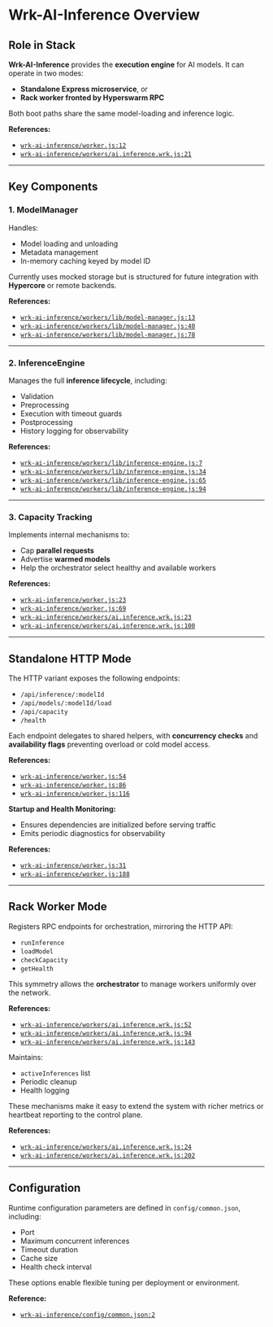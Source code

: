 # Wrk-AI-Inference Overview

## Role in Stack

**Wrk-AI-Inference** provides the **execution engine** for AI models.
It can operate in two modes:

* **Standalone Express microservice**, or
* **Rack worker fronted by Hyperswarm RPC**

Both boot paths share the same model-loading and inference logic.

**References:**

* [`wrk-ai-inference/worker.js:12`](worker.js#L12)
* [`wrk-ai-inference/workers/ai.inference.wrk.js:21`](workers/ai.inference.wrk.js#L21)

---

## Key Components

### 1. ModelManager

Handles:

* Model loading and unloading
* Metadata management
* In-memory caching keyed by model ID

Currently uses mocked storage but is structured for future integration with **Hypercore** or remote backends.

**References:**

* [`wrk-ai-inference/workers/lib/model-manager.js:13`](workers/lib/model-manager.js#L13)
* [`wrk-ai-inference/workers/lib/model-manager.js:40`](workers/lib/model-manager.js#L40)
* [`wrk-ai-inference/workers/lib/model-manager.js:78`](workers/lib/model-manager.js#L78)

---

### 2. InferenceEngine

Manages the full **inference lifecycle**, including:

* Validation
* Preprocessing
* Execution with timeout guards
* Postprocessing
* History logging for observability

**References:**

* [`wrk-ai-inference/workers/lib/inference-engine.js:7`](workers/lib/inference-engine.js#L7)
* [`wrk-ai-inference/workers/lib/inference-engine.js:34`](workers/lib/inference-engine.js#L34)
* [`wrk-ai-inference/workers/lib/inference-engine.js:65`](workers/lib/inference-engine.js#L65)
* [`wrk-ai-inference/workers/lib/inference-engine.js:94`](workers/lib/inference-engine.js#L94)

---

### 3. Capacity Tracking

Implements internal mechanisms to:

* Cap **parallel requests**
* Advertise **warmed models**
* Help the orchestrator select healthy and available workers

**References:**

* [`wrk-ai-inference/worker.js:23`](worker.js#L23)
* [`wrk-ai-inference/worker.js:69`](worker.js#L69)
* [`wrk-ai-inference/workers/ai.inference.wrk.js:23`](workers/ai.inference.wrk.js#L23)
* [`wrk-ai-inference/workers/ai.inference.wrk.js:100`](workers/ai.inference.wrk.js#L100)

---

## Standalone HTTP Mode

The HTTP variant exposes the following endpoints:

* `/api/inference/:modelId`
* `/api/models/:modelId/load`
* `/api/capacity`
* `/health`

Each endpoint delegates to shared helpers, with **concurrency checks** and **availability flags** preventing overload or cold model access.

**References:**

* [`wrk-ai-inference/worker.js:54`](worker.js#L54)
* [`wrk-ai-inference/worker.js:86`](worker.js#L86)
* [`wrk-ai-inference/worker.js:116`](worker.js#L116)

**Startup and Health Monitoring:**

* Ensures dependencies are initialized before serving traffic
* Emits periodic diagnostics for observability

**References:**

* [`wrk-ai-inference/worker.js:31`](worker.js#L31)
* [`wrk-ai-inference/worker.js:188`](worker.js#L188)

---

## Rack Worker Mode

Registers RPC endpoints for orchestration, mirroring the HTTP API:

* `runInference`
* `loadModel`
* `checkCapacity`
* `getHealth`

This symmetry allows the **orchestrator** to manage workers uniformly over the network.

**References:**

* [`wrk-ai-inference/workers/ai.inference.wrk.js:52`](workers/ai.inference.wrk.js#L52)
* [`wrk-ai-inference/workers/ai.inference.wrk.js:94`](workers/ai.inference.wrk.js#L94)
* [`wrk-ai-inference/workers/ai.inference.wrk.js:143`](workers/ai.inference.wrk.js#L143)

Maintains:

* `activeInferences` list
* Periodic cleanup
* Health logging

These mechanisms make it easy to extend the system with richer metrics or heartbeat reporting to the control plane.

**References:**

* [`wrk-ai-inference/workers/ai.inference.wrk.js:24`](workers/ai.inference.wrk.js#L24)
* [`wrk-ai-inference/workers/ai.inference.wrk.js:202`](workers/ai.inference.wrk.js#L202)

---

## Configuration

Runtime configuration parameters are defined in `config/common.json`, including:

* Port
* Maximum concurrent inferences
* Timeout duration
* Cache size
* Health check interval

These options enable flexible tuning per deployment or environment.

**Reference:**

* [`wrk-ai-inference/config/common.json:2`](config/common.json#L2)
